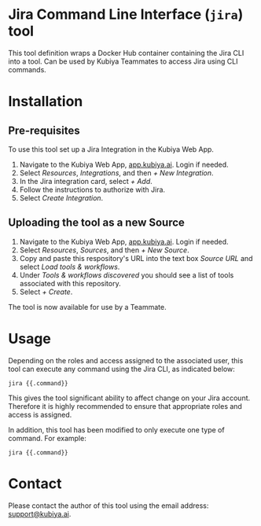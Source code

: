# Jira Command Line Interface (`jira`) tool

This tool definition wraps a Docker Hub container containing the Jira CLI into a tool. Can
be used by Kubiya Teammates to access Jira using CLI commands.

# Installation

## Pre-requisites

To use this tool set up a Jira Integration in the Kubiya Web App.

1. Navigate to the Kubiya Web App, [app.kubiya.ai](https://app.kubiya.ai). Login if needed.
2. Select *Resources*, *Integrations*, and then *+ New Integration*.
3. In the Jira integration card, select *+ Add*.
4. Follow the instructions to authorize with Jira.
5. Select *Create Integration*.

## Uploading the tool as a new Source

1. Navigate to the Kubiya Web App, [app.kubiya.ai](https://app.kubiya.ai). Login if needed.
2. Select *Resources*, *Sources*, and then *+ New Source*.
3. Copy and paste this respository's URL into the text box *Source URL* and select *Load tools &
workflows*.
4. Under *Tools & workflows discovered* you should see a list of tools associated with this
repository.
5. Select *+ Create*.

The tool is now available for use by a Teammate.

# Usage

Depending on the roles and access assigned to the associated user, this tool can execute any
command using the Jira CLI, as indicated below:

    jira {{.command}}

This gives the tool significant ability to affect change on your Jira account. Therefore it is
highly recommended to ensure that appropriate roles and access is assigned.

In addition, this tool has been modified to only execute one type of command. For example:

    jira {{.command}}

# Contact

Please contact the author of this tool using the email address:
[support@kubiya.ai](mailto:support@kubiya.ai).
